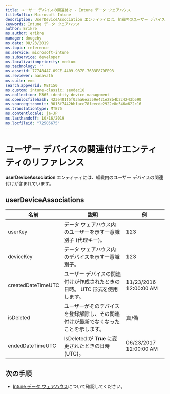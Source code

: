 ```yaml
---
title: ユーザー デバイスの関連付け - Intune データ ウェアハウス
titleSuffix: Microsoft Intune
description: UserDeviceAssociation エンティティには、組織内のユーザー デバイスの関連付けが含まれています。
keywords: Intune データ ウェアハウス
author: Erikre
ms.author: erikre
manager: dougeby
ms.date: 08/23/2019
ms.topic: reference
ms.service: microsoft-intune
ms.subservice: developer
ms.localizationpriority: medium
ms.technology: ''
ms.assetid: 777484A7-09CE-4409-987F-76B3F87DFE93
ms.reviewer: aanavath
ms.suite: ems
search.appverid: MET150
ms.custom: intune-classic; seodec18
ms.collection: M365-identity-device-management
ms.openlocfilehash: 423e401f5f03aa6ea359e421e28b4b2c4243b590
ms.sourcegitcommit: 9013f7442bbface78feecde2922e8e546a622c16
ms.translationtype: MTE75
ms.contentlocale: ja-JP
ms.lasthandoff: 10/16/2019
ms.locfileid: "72505675"
---
```

# <a name="reference-for-user-device-association-entity"></a>ユーザー デバイスの関連付けエンティティのリファレンス

**userDeviceAssociation** エンティティには、組織内のユーザー デバイスの関連付けが含まれています。

## <a name="userdeviceassociations"></a>userDeviceAssociations


|        名前        |                                           説明                                            |        例         |
|--------------------|--------------------------------------------------------------------------------------------------|------------------------|
|      userKey       |              データ ウェアハウス内のユーザーを示す一意識別子 (代理キー)。               |          123           |
|     deviceKey      |                      データ ウェアハウス内のデバイスを示す一意識別子。                      |          123           |
| createdDateTimeUTC |           ユーザー デバイスの関連付けが作成されたときの日時。 UTC 形式を使用します。           | 11/23/2016 12:00:00 AM |
|     isDeleted      | ユーザーがそのデバイスを登録解除し、その関連付けが最新でなくなったことを示します。 |       真/偽       |
|  endedDateTimeUTC  |              IsDeleted が <strong>True</strong> に変更されたときの日時 (UTC)。               | 06/23/2017 12:00:00 AM |

## <a name="next-steps"></a>次の手順

- [Intune データ ウェアハウス](../reports-nav-create-intune-reports.md)について確認してください。
